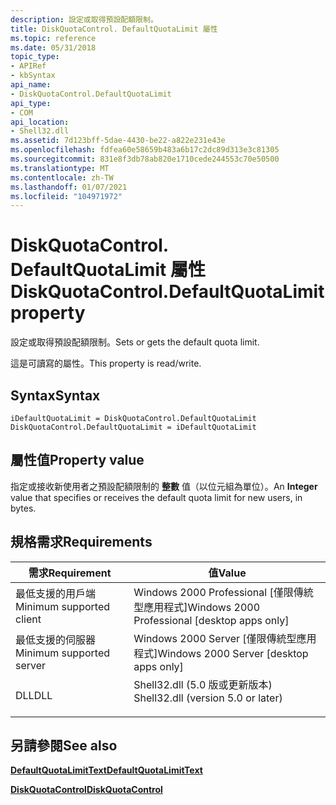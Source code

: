 ```yaml
---
description: 設定或取得預設配額限制。
title: DiskQuotaControl. DefaultQuotaLimit 屬性
ms.topic: reference
ms.date: 05/31/2018
topic_type:
- APIRef
- kbSyntax
api_name:
- DiskQuotaControl.DefaultQuotaLimit
api_type:
- COM
api_location:
- Shell32.dll
ms.assetid: 7d123bff-5dae-4430-be22-a822e231e43e
ms.openlocfilehash: fdfea60e58659b483a6b17c2dc89d313e3c81305
ms.sourcegitcommit: 831e8f3db78ab820e1710cede244553c70e50500
ms.translationtype: MT
ms.contentlocale: zh-TW
ms.lasthandoff: 01/07/2021
ms.locfileid: "104971972"
---
```

# <a name="diskquotacontroldefaultquotalimit-property"></a><span data-ttu-id="610ab-103">DiskQuotaControl. DefaultQuotaLimit 屬性</span><span class="sxs-lookup"><span data-stu-id="610ab-103">DiskQuotaControl.DefaultQuotaLimit property</span></span>

<span data-ttu-id="610ab-104">設定或取得預設配額限制。</span><span class="sxs-lookup"><span data-stu-id="610ab-104">Sets or gets the default quota limit.</span></span>

<span data-ttu-id="610ab-105">這是可讀寫的屬性。</span><span class="sxs-lookup"><span data-stu-id="610ab-105">This property is read/write.</span></span>

## <a name="syntax"></a><span data-ttu-id="610ab-106">Syntax</span><span class="sxs-lookup"><span data-stu-id="610ab-106">Syntax</span></span>


```JScript
iDefaultQuotaLimit = DiskQuotaControl.DefaultQuotaLimit
DiskQuotaControl.DefaultQuotaLimit = iDefaultQuotaLimit
```



## <a name="property-value"></a><span data-ttu-id="610ab-107">屬性值</span><span class="sxs-lookup"><span data-stu-id="610ab-107">Property value</span></span>

<span data-ttu-id="610ab-108">指定或接收新使用者之預設配額限制的 **整數** 值（以位元組為單位）。</span><span class="sxs-lookup"><span data-stu-id="610ab-108">An **Integer** value that specifies or receives the default quota limit for new users, in bytes.</span></span>

## <a name="requirements"></a><span data-ttu-id="610ab-109">規格需求</span><span class="sxs-lookup"><span data-stu-id="610ab-109">Requirements</span></span>



| <span data-ttu-id="610ab-110">需求</span><span class="sxs-lookup"><span data-stu-id="610ab-110">Requirement</span></span> | <span data-ttu-id="610ab-111">值</span><span class="sxs-lookup"><span data-stu-id="610ab-111">Value</span></span> |
|-------------------------------------|---------------------------------------------------------------------------------------------------------------|
| <span data-ttu-id="610ab-112">最低支援的用戶端</span><span class="sxs-lookup"><span data-stu-id="610ab-112">Minimum supported client</span></span><br/> | <span data-ttu-id="610ab-113">Windows 2000 Professional \[僅限傳統型應用程式\]</span><span class="sxs-lookup"><span data-stu-id="610ab-113">Windows 2000 Professional \[desktop apps only\]</span></span><br/>                                                    |
| <span data-ttu-id="610ab-114">最低支援的伺服器</span><span class="sxs-lookup"><span data-stu-id="610ab-114">Minimum supported server</span></span><br/> | <span data-ttu-id="610ab-115">Windows 2000 Server \[僅限傳統型應用程式\]</span><span class="sxs-lookup"><span data-stu-id="610ab-115">Windows 2000 Server \[desktop apps only\]</span></span><br/>                                                          |
| <span data-ttu-id="610ab-116">DLL</span><span class="sxs-lookup"><span data-stu-id="610ab-116">DLL</span></span><br/>                      | <dl> <span data-ttu-id="610ab-117"><dt>Shell32.dll (5.0 版或更新版本) </dt></span><span class="sxs-lookup"><span data-stu-id="610ab-117"><dt>Shell32.dll (version 5.0 or later)</dt></span></span> </dl> |



## <a name="see-also"></a><span data-ttu-id="610ab-118">另請參閱</span><span class="sxs-lookup"><span data-stu-id="610ab-118">See also</span></span>

<dl> <dt>

[<span data-ttu-id="610ab-119">**DefaultQuotaLimitText**</span><span class="sxs-lookup"><span data-stu-id="610ab-119">**DefaultQuotaLimitText**</span></span>](diskquotacontrol-defaultquotalimittext.md)
</dt> <dt>

[<span data-ttu-id="610ab-120">**DiskQuotaControl**</span><span class="sxs-lookup"><span data-stu-id="610ab-120">**DiskQuotaControl**</span></span>](diskquotacontrol-object.md)
</dt> </dl>

 

 




